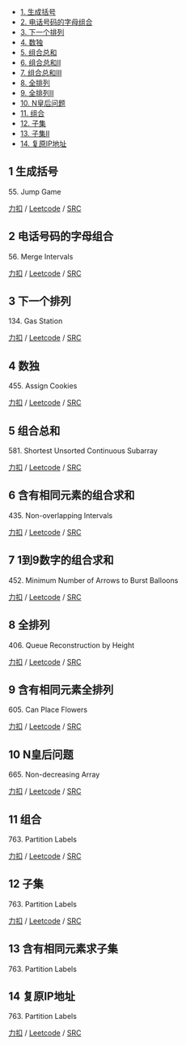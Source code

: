 <!-- GFM-TOC -->
* [1. 生成括号](#1-生成括号)
* [2. 电话号码的字母组合](#2-电话号码的字母组合)
* [3. 下一个排列](#3-下一个排列)
* [4. 数独](#4-数独)
* [5. 组合总和](#5-组合总和)
* [6. 组合总和II](#6-含有相同元素的组合求和)
* [7. 组合总和III](#7-1到9数字的组合求和)
* [8. 全排列](#8-全排列)
* [9. 全排列II](#9-含有相同元素全排列)
* [10. N皇后问题](#10-N皇后问题)
* [11. 组合](#11-组合)
* [12. 子集](#12-子集)
* [13. 子集II](#13-含有相同元素求子集)
* [14. 复原IP地址](#14-复原IP地址)
<!-- GFM-TOC -->

## 1 生成括号
55\. Jump Game

[力扣](https://leetcode-cn.com/problems/jump-game/) / [Leetcode](https://leetcode.com/problems/jump-game/) / [SRC](../algo_10_greedy/L55-m.cpp)

## 2 电话号码的字母组合
56\. Merge Intervals

[力扣](https://leetcode-cn.com/problems/merge-intervals/) / [Leetcode](https://leetcode.com/problems/merge-intervals/) / [SRC](../algo_10_greedy/L56-m.cpp)

## 3 下一个排列
134\. Gas Station

[力扣](https://leetcode-cn.com/problems/gas-station/) / [Leetcode](https://leetcode.com/problems/gas-station/) / [SRC](../algo_10_greedy/L134-m.cpp)

## 4 数独
455\. Assign Cookies

[力扣](https://leetcode-cn.com/problems/assign-cookies/) / [Leetcode](https://leetcode.com/problems/assign-cookies/) / [SRC](../algo_10_greedy/L455.cpp)

## 5 组合总和
581\. Shortest Unsorted Continuous Subarray

[力扣](https://leetcode-cn.com/shortest-unsorted-continuous-subarray/) / [Leetcode](https://leetcode.com/problems/shortest-unsorted-continuous-subarray/) / [SRC](../algo_10_greedy/L581.cpp)

## 6 含有相同元素的组合求和
435\. Non-overlapping Intervals

[力扣](https://leetcode-cn.com/problems/non-overlapping-intervals/) / [Leetcode](https://leetcode.com/problems/non-overlapping-intervals/) / [SRC](../algo_10_greedy/L435-m.cpp)

## 7 1到9数字的组合求和
452\. Minimum Number of Arrows to Burst Balloons	 

[力扣](https://leetcode-cn.com/problems/minimum-number-of-arrows-to-burst-balloons/) / [Leetcode](https://leetcode.com/problems/minimum-number-of-arrows-to-burst-balloons/) / [SRC](../algo_10_greedy/L452-m.cpp)

## 8 全排列  
406\. Queue Reconstruction by Height

[力扣](https://leetcode-cn.com/problems/queue-reconstruction-by-height/) / [Leetcode](https://leetcode.com/problems/queue-reconstruction-by-height/) / [SRC](../algo_10_greedy/L406-m.cpp)

## 9 含有相同元素全排列
605\. Can Place Flowers

[力扣](https://leetcode-cn.com/problems/can-place-flowers/) / [Leetcode](https://leetcode.com/problems/can-place-flowers/) / [SRC](../algo_10_greedy/L605.cpp)

## 10 N皇后问题
665\. Non-decreasing Array

[力扣](https://leetcode-cn.com/problems/non-decreasing-array/) / [Leetcode](https://leetcode.com/problems/non-decreasing-array/) / [SRC](../algo_10_greedy/L665.cpp)

## 11 组合
763\. Partition Labels

[力扣](https://leetcode-cn.com/problems/partition-labels/) / [Leetcode](https://leetcode.com/problems/partition-labels/) / [SRC](../algo_10_greedy/L763-m.cpp)

## 12 子集
763\. Partition Labels

[力扣](https://leetcode-cn.com/problems/partition-labels/) / [Leetcode](https://leetcode.com/problems/partition-labels/) / [SRC](../algo_10_greedy/L763-m.cpp)

## 13 含有相同元素求子集
763\. Partition Labels

## 14 复原IP地址
763\. Partition Labels

[力扣](https://leetcode-cn.com/problems/partition-labels/) / [Leetcode](https://leetcode.com/problems/partition-labels/) / [SRC](../algo_10_greedy/L763-m.cpp)




